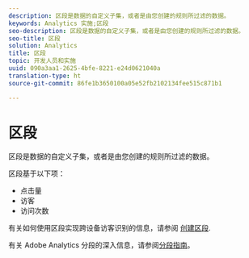 ```yaml
---
description: 区段是数据的自定义子集，或者是由您创建的规则所过滤的数据。
keywords: Analytics 实施;区段
seo-description: 区段是数据的自定义子集，或者是由您创建的规则所过滤的数据。
seo-title: 区段
solution: Analytics
title: 区段
topic: 开发人员和实施
uuid: 090a3aa1-2625-4bfe-8221-e24d0621040a
translation-type: ht
source-git-commit: 86fe1b3650100a05e52fb2102134fee515c871b1

---
```



# 区段

区段是数据的自定义子集，或者是由您创建的规则所过滤的数据。

区段基于以下项：

* 点击量
* 访客
* 访问次数

有关如何使用区段实现跨设备访客识别的信息，请参阅 [创建区段](../../implement/js-implementation/xdevice-visid/segments.md#concept_77F0A880A6BA4A919A233DAF9D0D6FB5).

有关 Adobe Analytics 分段的深入信息，请参阅[分段指南](https://marketing.adobe.com/resources/help/zh_CN/analytics/segment/)。
